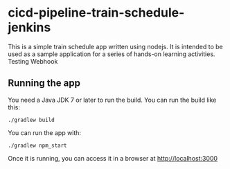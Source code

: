 # cicd-pipeline-train-schedule-jenkins

This is a simple train schedule app written using nodejs. It is intended to be used as a sample application for a series of hands-on learning activities.
Testing Webhook

## Running the app

You need a Java JDK 7 or later to run the build. You can run the build like this:

    ./gradlew build

You can run the app with:

    ./gradlew npm_start

Once it is running, you can access it in a browser at [http://localhost:3000](http://localhost:3000)
